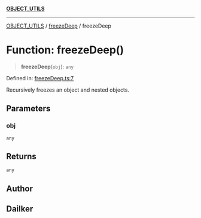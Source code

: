 [**OBJECT_UTILS**](../../README.md)

***

[OBJECT_UTILS](../../README.md) / [freezeDeep](../README.md) / freezeDeep

# Function: freezeDeep()

> **freezeDeep**(`obj`): `any`

Defined in: [freezeDeep.ts:7](https://github.com/dailker/everyutil/blob/8ebd741383aff061deffff96bf58a9059d1b9944/src/object/freezeDeep.ts#L7)

Recursively freezes an object and nested objects.

## Parameters

### obj

`any`

## Returns

`any`

## Author

## Dailker

